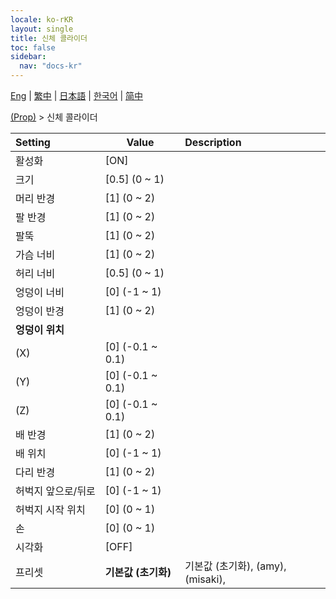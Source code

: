 ```yaml
---
locale: ko-rKR
layout: single
title: 신체 콜라이더
toc: false
sidebar:
  nav: "docs-kr"
---
```

[Eng](/dancexr/menu/2025.4/prop/body_colliders) | [繁中](/tw/dancexr/menu/2025.4/prop/body_colliders) | [日本語](/jp/dancexr/menu/2025.4/prop/body_colliders) | [한국어](/kr/dancexr/menu/2025.4/prop/body_colliders) | [简中](/zh/dancexr/menu/2025.4/prop/body_colliders)

[(Prop)](../menu#(Prop)) > 신체 콜라이더



| Setting | Value | Description |
| :--- | --- | :--- |
|<nobr>활성화</nobr>| [ON] | 
|<nobr>크기</nobr>| [0.5] (0 ~ 1) | 
|<nobr>머리 반경</nobr>| [1] (0 ~ 2) | 
|<nobr>팔 반경</nobr>| [1] (0 ~ 2) | 
|<nobr>팔뚝</nobr>| [1] (0 ~ 2) | 
|<nobr>가슴 너비</nobr>| [1] (0 ~ 2) | 
|<nobr>허리 너비</nobr>| [0.5] (0 ~ 1) | 
|<nobr>엉덩이 너비</nobr>| [0] (-1 ~ 1) | 
|<nobr>엉덩이 반경</nobr>| [1] (0 ~ 2) | 
|<nobr><b>엉덩이 위치</b></nobr>|| 
|<nobr>(X)</nobr>| [0] (-0.1 ~ 0.1) | 
|<nobr>(Y)</nobr>| [0] (-0.1 ~ 0.1) | 
|<nobr>(Z)</nobr>| [0] (-0.1 ~ 0.1) | 
|<nobr>배 반경</nobr>| [1] (0 ~ 2) | 
|<nobr>배 위치</nobr>| [0] (-1 ~ 1) | 
|<nobr>다리 반경</nobr>| [1] (0 ~ 2) | 
|<nobr>허벅지 앞으로/뒤로</nobr>| [0] (-1 ~ 1) | 
|<nobr>허벅지 시작 위치</nobr>| [0] (0 ~ 1) | 
|<nobr>손</nobr>| [0] (0 ~ 1) | 
|<nobr>시각화</nobr>| [OFF] | 
|<nobr>프리셋</nobr>| **기본값 (초기화)** | 기본값 (초기화), (amy), (misaki),  |
